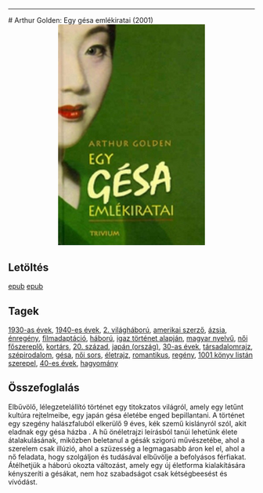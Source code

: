 <hr/>
# <a name="id_280">Arthur Golden: Egy gésa emlékiratai (2001)</a>
<center><img src="https://github.com/BercziSandor/calibre_lib/raw/main/main/Arthur%20Golden/Egy%20gesa%20emlekiratai%20%28280%29/cover.jpg" alt="cover" width="300"/></center>

## Letöltés
[epub](https://github.com/BercziSandor/calibre_lib/raw/main/main/Arthur%20Golden/Egy%20gesa%20emlekiratai%20%28280%29/Egy%20gesa%20emlekiratai%20-%20Arthur%20Golden%20%28Case%20Conflict%29.epub) 
 [epub](https://github.com/BercziSandor/calibre_lib/raw/main/main/Arthur%20Golden/Egy%20gesa%20emlekiratai%20%28280%29/Egy%20gesa%20emlekiratai%20-%20Arthur%20Golden.epub)

## Tagek
[1930-as évek](https://github.com/berczisandor/calibre_lib/blob/main/main/_tags/1930-as%20%c3%a9vek.md), [1940-es évek](https://github.com/berczisandor/calibre_lib/blob/main/main/_tags/1940-es%20%c3%a9vek.md), [2. világháború](https://github.com/berczisandor/calibre_lib/blob/main/main/_tags/2.%20vil%c3%a1gh%c3%a1bor%c3%ba.md), [amerikai szerző](https://github.com/berczisandor/calibre_lib/blob/main/main/_tags/amerikai%20szerz%c5%91.md), [ázsia](https://github.com/berczisandor/calibre_lib/blob/main/main/_tags/%c3%a1zsia.md), [énregény](https://github.com/berczisandor/calibre_lib/blob/main/main/_tags/%c3%a9nreg%c3%a9ny.md), [filmadaptáció](https://github.com/berczisandor/calibre_lib/blob/main/main/_tags/filmadapt%c3%a1ci%c3%b3.md), [háború](https://github.com/berczisandor/calibre_lib/blob/main/main/_tags/h%c3%a1bor%c3%ba.md), [igaz történet alapján](https://github.com/berczisandor/calibre_lib/blob/main/main/_tags/igaz%20t%c3%b6rt%c3%a9net%20alapj%c3%a1n.md), [magyar nyelvű](https://github.com/berczisandor/calibre_lib/blob/main/main/_tags/magyar%20nyelv%c5%b1.md), [női főszereplő](https://github.com/berczisandor/calibre_lib/blob/main/main/_tags/n%c5%91i%20f%c5%91szerepl%c5%91.md), [kortárs](https://github.com/berczisandor/calibre_lib/blob/main/main/_tags/kort%c3%a1rs.md), [20. század](https://github.com/berczisandor/calibre_lib/blob/main/main/_tags/20.%20sz%c3%a1zad.md), [japán (ország)](https://github.com/berczisandor/calibre_lib/blob/main/main/_tags/jap%c3%a1n%20orsz%c3%a1g.md), [30-as évek](https://github.com/berczisandor/calibre_lib/blob/main/main/_tags/30-as%20%c3%a9vek.md), [társadalomrajz](https://github.com/berczisandor/calibre_lib/blob/main/main/_tags/t%c3%a1rsadalomrajz.md), [szépirodalom](https://github.com/berczisandor/calibre_lib/blob/main/main/_tags/sz%c3%a9pirodalom.md), [gésa](https://github.com/berczisandor/calibre_lib/blob/main/main/_tags/g%c3%a9sa.md), [női sors](https://github.com/berczisandor/calibre_lib/blob/main/main/_tags/n%c5%91i%20sors.md), [életrajz](https://github.com/berczisandor/calibre_lib/blob/main/main/_tags/%c3%a9letrajz.md), [romantikus](https://github.com/berczisandor/calibre_lib/blob/main/main/_tags/romantikus.md), [regény](https://github.com/berczisandor/calibre_lib/blob/main/main/_tags/reg%c3%a9ny.md), [1001 könyv listán szerepel](https://github.com/berczisandor/calibre_lib/blob/main/main/_tags/1001%20k%c3%b6nyv%20list%c3%a1n%20szerepel.md), [40-es évek](https://github.com/berczisandor/calibre_lib/blob/main/main/_tags/40-es%20%c3%a9vek.md), [hagyomány](https://github.com/berczisandor/calibre_lib/blob/main/main/_tags/hagyom%c3%a1ny.md)

## Összefoglalás
<div>
<p>Elbűvölő, lélegzetelállító történet egy titokzatos világról, amely egy letűnt kultúra rejtelmeibe, egy japán gésa életébe enged bepillantani. A történet egy szegény halászfaluból elkerülő 9 éves, kék szemű kislányról szól, akit eladnak egy gésa házba . A hű önéletrajzi leírásból tanúi lehetünk élete átalakulásának, miközben beletanul a gésák szigorú művészetébe, ahol a szerelem csak illúzió, ahol a szüzesség a legmagasabb áron kel el, ahol a nő feladata, hogy szolgáljon és tudásával elbűvölje a befolyásos férfiakat. Átélhetjük a háború okozta változást, amely egy új életforma kialakítására kényszeríti a gésákat, nem hoz szabadságot csak kétségbeesést és vívódást.</p></div>


